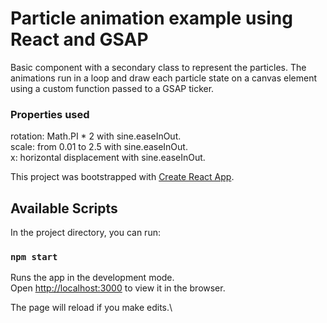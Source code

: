 # Particle animation example using React and GSAP

Basic component with a secondary class to represent the particles.
The animations run in a loop and draw each particle state on a canvas element using a custom function passed to a GSAP ticker.

### Properties used 
rotation: Math.PI * 2 with sine.easeInOut.\
scale: from 0.01 to 2.5 with sine.easeInOut.\
x: horizontal displacement with sine.easeInOut.


This project was bootstrapped with [Create React App](https://github.com/facebook/create-react-app).

## Available Scripts

In the project directory, you can run:

### `npm start`

Runs the app in the development mode.\
Open [http://localhost:3000](http://localhost:3000) to view it in the browser.

The page will reload if you make edits.\
